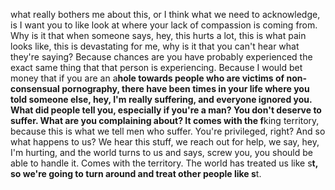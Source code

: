  what really bothers me about this, or I think what we need to acknowledge, is I want you to like look at where your lack of compassion is coming from. Why is it that when someone says, hey, this hurts a lot, this is what pain looks like, this is devastating for me, why is it that you can't hear what they're saying? Because chances are you have probably experienced the exact same thing that that person is experiencing. Because I would bet money that if you are an a**hole towards people who are victims of non-consensual pornography, there have been times in your life where you told someone else, hey, I'm really suffering, and everyone ignored you. What did people tell you, especially if you're a man? You don't deserve to suffer. What are you complaining about? It comes with the f**king territory, because this is what we tell men who suffer. You're privileged, right? And so what happens to us? We hear this stuff, we reach out for help, we say, hey, I'm hurting, and the world turns to us and says, screw you, you should be able to handle it. Comes with the territory. The world has treated us like s**t, so we're going to turn around and treat other people like s**t.
